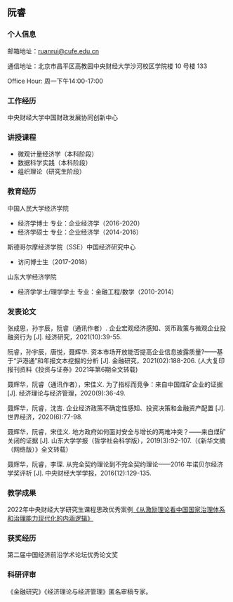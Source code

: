 ## 阮睿

### 个人信息

邮箱地址：ruanrui@cufe.edu.cn

通信地址：北京市昌平区高教园中央财经大学沙河校区学院楼 10 号楼 133

Office Hour: 周一下午14:00-17:00

### 工作经历

中央财经大学中国财政发展协同创新中心

### 讲授课程

* 微观计量经济学（本科阶段）
* 数据科学实践（本科阶段）
* 组织理论（研究生阶段）

### 教育经历

中国人民大学经济学院

* 经济学博士 专业：企业经济学（2016-2020）
* 经济学硕士 专业：企业经济学（2014-2016）

斯德哥尔摩经济学院（SSE）中国经济研究中心

* 访问博士生（2017-2018）

山东大学经济学院 

* 经济学学士/理学学士       专业：金融工程/数学（2010-2014）

### 发表论文

张成思，孙宇辰，阮睿（通讯作者）. 企业宏观经济感知、货币政策与微观企业投融资行为 [J]. 经济研究，2021(10):39-55.

阮睿，孙宇辰，唐悦，聂辉华. 资本市场开放能否提高企业信息披露质量?——基于“沪港通”和年报文本挖掘的分析
[J]. 金融研究，2021(02):188-206. (人大复印报刊资料《投资与证券》2021年第6期全文转载)

聂辉华，阮睿（通讯作者），宋佳义. 为了指标而竞争：来自中国煤矿企业的证据 [J]. 经济理论与经济管理，2020(9):36-49.

聂辉华，阮睿，沈吉. 企业经济政策不确定性感知、投资决策和金融资产配置 [J]. 世界经济，2020(6):77-98.

聂辉华，阮睿，宋佳义. 地方政府如何面对安全与增长的两难冲突？——来自煤矿关闭的证据 [J]. 山东大学学报（哲学社会科学版），2019(3):92-107.（《新华文摘（网络版）》全文转载）

聂辉华，阮睿，李琛. 从完全契约理论到不完全契约理论——2016 年诺贝尔经济学奖评析 [J]. 中央财经大学学报，2016(12):129-135.

### 教学成果

2022年中央财经大学研究生课程思政优秀案例[《从激励理论看中国国家治理体系和治理能力现代化的内涵逻辑》](http://gs.cufe.edu.cn/info/1082/9367.htm)

### 获奖经历
第二届中国经济前沿学术论坛优秀论文奖

### 科研评审

《金融研究》《经济理论与经济管理》匿名审稿专家。

